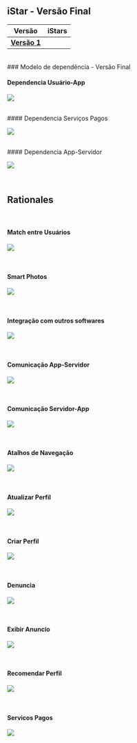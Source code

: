 ## **iStar - Versão Final**

| Versão      	| iStars                                                  	|
| ------------- | ------------------------------------------------------------ |
| [**Versão 1**](iStar-V1.md) 	|     |


<br />
### Modelo de dependência - Versão Final

#### Dependencia Usuário-App

<a data-fancybox="gallery" href="../../../img/iStar/VersaoFinal/UsuarioApp.png"><img src="../../../img/iStar/VersaoFinal/UsuarioApp-mini.png"></a>

<br />
#### Dependencia Serviços Pagos

<a data-fancybox="gallery" href="../../../img/iStar/VersaoFinal/ServicosPagos.png"><img src="../../../img/iStar/VersaoFinal/ServicosPagos-mini.png"></a>

<br />
#### Dependencia App-Servidor

<a data-fancybox="gallery" href="../../../../img/iStar/VersaoFinal/AppServidor.png"><img src="../../../img/iStar/VersaoFinal/AppServidor-mini.png"></a>

<br />

## **Rationales**

<br/>

####  Match entre Usuários

<a data-fancybox="gallery" href="../../../img/iStar/VersaoFinal/RationaleMatchV3.png"><img src="../../../img/iStar/VersaoFinal/RationaleMatchV3-mini.png"></a>

<br/>

#### Smart Photos

<a data-fancybox="gallery" href="../../../img/iStar/RationaleSmartPhotosV2.png"><img src="../../../img/iStar/RationaleSmartPhotosV2-mini.png"></a>

<br />

#### Integração com outros softwares

<a data-fancybox="gallery" href="../../../img/iStar/VersaoFinal/RationaleIntegracaoV2.png"><img src="../../../img/iStar/VersaoFinal/RationaleIntegracaoV2-mini.png"></a>

<br />

#### Comunicação App-Servidor

<a data-fancybox="gallery" href="../../../img/iStar/RationaleAppServ.png"><img src="../../../img/iStar/RationaleAppServ-mini.png"></a>

<br />

#### Comunicação Servidor-App

<a data-fancybox="gallery" href="../../../img/iStar/VersaoFinal/RationaleServAppV2.png"><img src="../../../img/iStar/VersaoFinal/RationaleServAppV2-mini.png"></a>

<br />

#### Atalhos de Navegação

<a data-fancybox="gallery" href="../../../img/iStar/VersaoFinal/RationaleExpUsuarioV2.png"><img src="../../../img/iStar/VersaoFinal/RationaleExpUsuarioV2-mini.png"></a>

<br />

#### Atualizar Perfil

<a data-fancybox="gallery" href="../../../img/iStar/SRAtualizarPerfil.png"><img src="../../../img/iStar/SRAtualizarPerfil-mini.png"></a>

<br />

#### Criar Perfil

<a data-fancybox="gallery" href="../../../img/iStar/SRCriarPerfil.png"><img src="../../../img/iStar/SRCriarPerfil-mini.png"></a>

<br />

#### Denuncia

<a data-fancybox="gallery" href="../../../img/iStar/SRDenuncia.png"><img src="../../../img/iStar/SRDenuncia-mini.png"></a>

<br />

#### Exibir Anuncio

<a data-fancybox="gallery" href="../../../img/iStar/SRExibirAnuncio.png"><img src="../../../img/iStar/SRExibirAnuncio-mini.png"></a>

<br />

#### Recomendar Perfil

<a data-fancybox="gallery" href="../../../img/iStar/SRRecomendarPerfil.png"><img src="../../../img/iStar/SRRecomendarPerfil-mini.png"></a>

<br />

#### Servicos Pagos

<a data-fancybox="gallery" href="../../../img/iStar/VersaoFinal/RationaleServicosPagos.png"><img src="../../../img/iStar/VersaoFinal/RationaleServicosPagos-mini.png"></a>